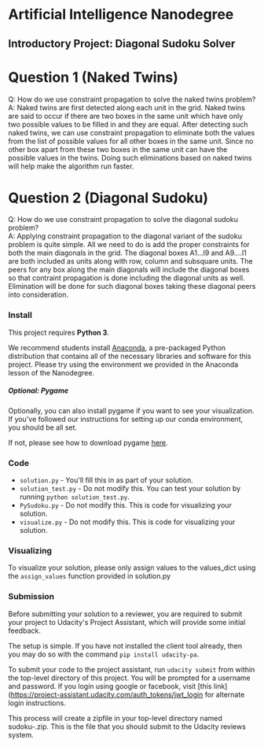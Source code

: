 # Artificial Intelligence Nanodegree
## Introductory Project: Diagonal Sudoku Solver

# Question 1 (Naked Twins)
Q: How do we use constraint propagation to solve the naked twins problem?  
A: Naked twins are first detected along each unit in the grid. Naked twins are said to occur if there are two boxes in the
same unit which have only two possible values to be filled in and they are equal. After detecting such naked twins, we can use
constraint propagation to eliminate both the values from the list of possible values for all other boxes in the same unit.
Since no other box apart from these two boxes in the same unit can have the possible values in the twins. Doing such eliminations
based on naked twins will help make the algorithm run faster.

# Question 2 (Diagonal Sudoku)
Q: How do we use constraint propagation to solve the diagonal sudoku problem?  
A: Applying constraint propagation to the diagonal variant of the sudoku problem is quite simple. All we need to do is add the proper constraints
for both the main diagonals in the grid. The diagonal boxes A1...I9 and A9....I1 are both included as units along with row, column
and subsquare units. The peers for any box along the main diagonals will include the diagonal boxes so that contraint propagation
is done including the diagonal units as well. Elimination will be done for such diagonal boxes taking these diagonal peers
into consideration.

### Install

This project requires **Python 3**.

We recommend students install [Anaconda](https://www.continuum.io/downloads), a pre-packaged Python distribution that contains all of the necessary libraries and software for this project. 
Please try using the environment we provided in the Anaconda lesson of the Nanodegree.

##### Optional: Pygame

Optionally, you can also install pygame if you want to see your visualization. If you've followed our instructions for setting up our conda environment, you should be all set.

If not, please see how to download pygame [here](http://www.pygame.org/download.shtml).

### Code

* `solution.py` - You'll fill this in as part of your solution.
* `solution_test.py` - Do not modify this. You can test your solution by running `python solution_test.py`.
* `PySudoku.py` - Do not modify this. This is code for visualizing your solution.
* `visualize.py` - Do not modify this. This is code for visualizing your solution.

### Visualizing

To visualize your solution, please only assign values to the values_dict using the ```assign_values``` function provided in solution.py

### Submission
Before submitting your solution to a reviewer, you are required to submit your project to Udacity's Project Assistant, which will provide some initial feedback.  

The setup is simple.  If you have not installed the client tool already, then you may do so with the command `pip install udacity-pa`.  

To submit your code to the project assistant, run `udacity submit` from within the top-level directory of this project.  You will be prompted for a username and password.  If you login using google or facebook, visit [this link](https://project-assistant.udacity.com/auth_tokens/jwt_login for alternate login instructions.

This process will create a zipfile in your top-level directory named sudoku-<id>.zip.  This is the file that you should submit to the Udacity reviews system.

